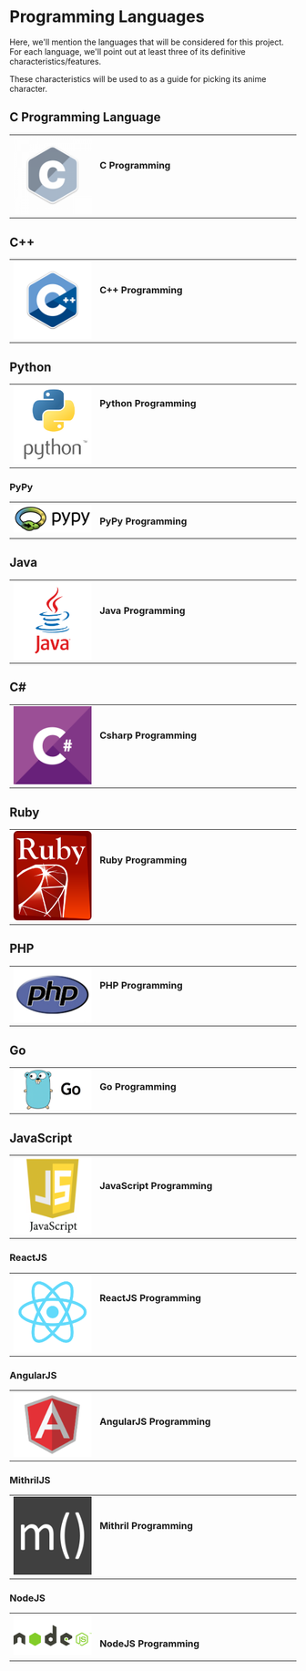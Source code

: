 # Programming Languages

Here, we'll mention the languages that will be considered for this project. For each language, we'll point out at least three of its definitive characteristics/features. 

These characteristics will be used to as a guide for picking its anime character.


## C Programming Language

<table width="100%">
    <tr>
        <td width="30%">
            <img src="images/c.png" />
        </td>
        <td width="70%" style="vertical-align:top;padding-top: 4%;">
            <h3>C Programming</h3>
        </td>
    </tr>
</table>

## C++

<table width="100%">
    <tr>
        <td width="30%">
            <img src="images/cplusplus.png" />
        </td>
        <td width="70%" style="vertical-align:top;padding-top: 4%;">
            <h3>C++ Programming</h3>
        </td>
    </tr>
</table>

## Python

<table width="100%">
    <tr>
        <td width="30%">
            <img src="images/python.png" />
        </td>
        <td width="70%" style="vertical-align:top;padding-top: 0%;">
            <h3>Python Programming</h3>
        </td>
    </tr>
</table>

### PyPy

<table width="100%">
    <tr>
        <td width="30%">
            <img src="images/pypy.png" />
        </td>
        <td width="70%" style="vertical-align:top;padding-top: 0%;">
            <h3>PyPy Programming</h3>
        </td>
    </tr>
</table>

## Java

<table width="100%">
    <tr>
        <td width="30%">
            <img src="images/java.png" />
        </td>
        <td width="70%" style="vertical-align:top;padding-top: 4%;">
            <h3>Java Programming</h3>
        </td>
    </tr>
</table>

## C#

<table width="100%">
    <tr>
        <td width="30%">
            <img src="images/csharp.png" />
        </td>
        <td width="70%" style="vertical-align:top;padding-top: 4%;">
            <h3>Csharp Programming</h3>
        </td>
    </tr>
</table>

## Ruby

<table width="100%">
    <tr>
        <td width="30%">
            <img src="images/ruby.png" />
        </td>
        <td width="70%" style="vertical-align:top;padding-top: 4%;">
            <h3>Ruby Programming</h3>
        </td>
    </tr>
</table>

## PHP

<table width="100%">
    <tr>
        <td width="30%">
            <img src="images/php.png" />
        </td>
        <td width="70%" style="vertical-align:top;padding-top: 0%;">
            <h3>PHP Programming</h3>
        </td>
    </tr>
</table>

## Go

<table width="100%">
    <tr>
        <td width="30%">
            <img src="images/go.png" />
        </td>
        <td width="70%" style="vertical-align:top;padding-top: 0%;">
            <h3>Go Programming</h3>
        </td>
    </tr>
</table>

## JavaScript

<table width="100%">
    <tr>
        <td width="30%">
            <img src="images/Javascript.png" />
        </td>
        <td width="70%" style="vertical-align:top;padding-top: 4%;">
            <h3>JavaScript Programming</h3>
        </td>
    </tr>
</table>

### ReactJS

<table width="100%">
    <tr>
        <td width="30%">
            <img src="images/reactjs.png" />
        </td>
        <td width="70%" style="vertical-align:top;padding-top: 2%;">
            <h3>ReactJS Programming</h3>
        </td>
    </tr>
</table>

### AngularJS

<table width="100%">
    <tr>
        <td width="30%">
            <img src="images/angularjs.png" />
        </td>
        <td width="70%" style="vertical-align:top;padding-top: 4%;">
            <h3>AngularJS Programming</h3>
        </td>
    </tr>
</table>

### MithrilJS

<table width="100%">
    <tr>
        <td width="30%">
            <img src="images/mithril.png" />
        </td>
        <td width="70%" style="vertical-align:top;padding-top: 4%;">
            <h3>Mithril Programming</h3>
        </td>
    </tr>
</table>

### NodeJS

<table width="100%">
    <tr>
        <td width="30%">
            <img src="images/nodejs.png" />
        </td>
        <td width="70%" style="vertical-align:top;padding-top: 4%;">
            <h3>NodeJS Programming</h3>
        </td>
    </tr>
</table>